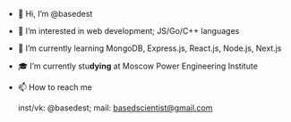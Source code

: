 - 👋 Hi, I’m @basedest
- 👀 I’m interested in web development; JS/Go/C++ languages
- 🌱 I’m currently learning MongoDB, Express.js, React.js, Node.js, Next.js
- 🎓 I’m currently stu**dying** at Moscow Power Engineering Institute
- 📫 How to reach me 

  inst/vk: @basedest; mail: basedscientist@gmail.com 

<!---
idk im based af follow me
--->
